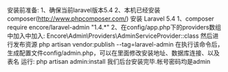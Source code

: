安装前准备:
1、确保当前laravel版本5.4
2、本机已经安装composer(http://www.phpcomposer.com/)
安装
Laravel 5.4
1、composer require encore/laravel-admin "1.4.*"
2、在config/app.php下的providers数组中加入中加入:
    Encore\Admin\Providers\AdminServiceProvider::class
然后进行发布资源
    php artisan vendor:publish --tag=laravel-admin
在执行该命令后，生成配置文件config/admin.php，可以在里面修改安装地址、数据库连接、以及表名
运行:
    php artisan admin:install
我们后台安装完毕.帐号密码均是admin




